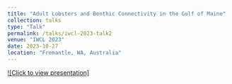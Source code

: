 ```yaml
---
title: "Adult Lobsters and Benthic Connectivity in the Gulf of Maine"
collection: talks
type: "Talk"
permalink: /talks/iwcl-2023-talk2
venue: "IWCL 2023"
date: 2023-10-27
location: "Fremantle, WA, Australia"
---
```


[![Click to view presentation]](https://everett-rzeszow.github.io/files/Connectivity_AOLA.pdf "Adult Lobsters and Benthic Connectivity in the Gulf of Maine")
